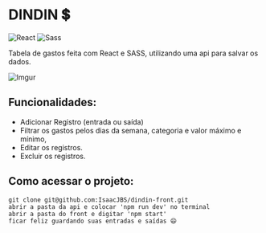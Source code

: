 

# DINDIN 💲

![React](https://img.shields.io/badge/React-20232A?style=for-the-badge&logo=react&logoColor=61DAFB) ![Sass](https://img.shields.io/badge/Sass-CC6699?style=for-the-badge&logo=sass&logoColor=white)

Tabela de gastos feita com React e SASS, utilizando uma api para salvar os dados.

![Imgur](https://i.imgur.com/1nv9Pzi.jpg)

## Funcionalidades:

- Adicionar Registro (entrada ou saída)
- Filtrar os gastos pelos dias da semana, categoria e valor máximo e mínimo,
- Editar os registros.
- Excluir os registros.



## Como acessar o projeto:

```
git clone git@github.com:IsaacJBS/dindin-front.git
abrir a pasta da api e colocar 'npm run dev' no terminal
abrir a pasta do front e digitar 'npm start'
ficar feliz guardando suas entradas e saídas 😄
```




